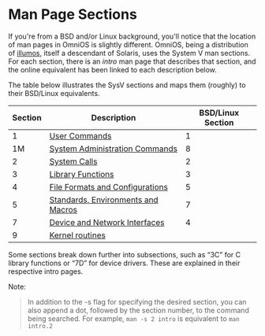 Man Page Sections
=================

If you're from a BSD and/or Linux background, you'll notice that the
location of man pages in OmniOS is slightly different. OmniOS, being a
distribution of [illumos](http://illumos.org), itself a descendant of
Solaris, uses the System V man sections. For each section, there is an
*intro* man page that describes that section, and the online equivalent
has been linked to each description below.

The table below illustrates the SysV sections and maps them (roughly) to
their BSD/Linux equivalents.

| Section | Description                                                          | BSD/Linux Section | 
|---------|----------------------------------------------------------------------|-------------------|
| 1       | [User Commands](http://illumos.org/man/1/intro)                      | 1                 | 
| 1M      | [System Administration Commands](http://illumos.org/man/1M/intro)    | 8                 |
| 2       | [System Calls](http://illumos.org/man/2/intro)                       | 2                 |
| 3       | [Library Functions](http://illumos.org/man/3/intro)                  | 3                 |
| 4       | [File Formats and Configurations](http://illumos.org/man/4/intro)    | 5                 |
| 5       | [Standards, Environments and Macros](http://illumos.org/man/5/intro) | 7                 |
| 7       | [Device and Network Interfaces](http://illumos.org/man/7/intro)      | 4                 |
| 9       | [Kernel routines](http://illumos.org/man/9/intro)                    |                   |

Some sections break down further into subsections, such as “3C” for C
library functions or “7D” for device drivers. These are explained in
their respective intro pages.

Note:

> In addition to the -s flag for specifying the desired
> section, you can also append a dot, followed by the section number, to
> the command being searched. For example, ```man -s 2 intro``` is
> equivalent to ```man intro.2```
